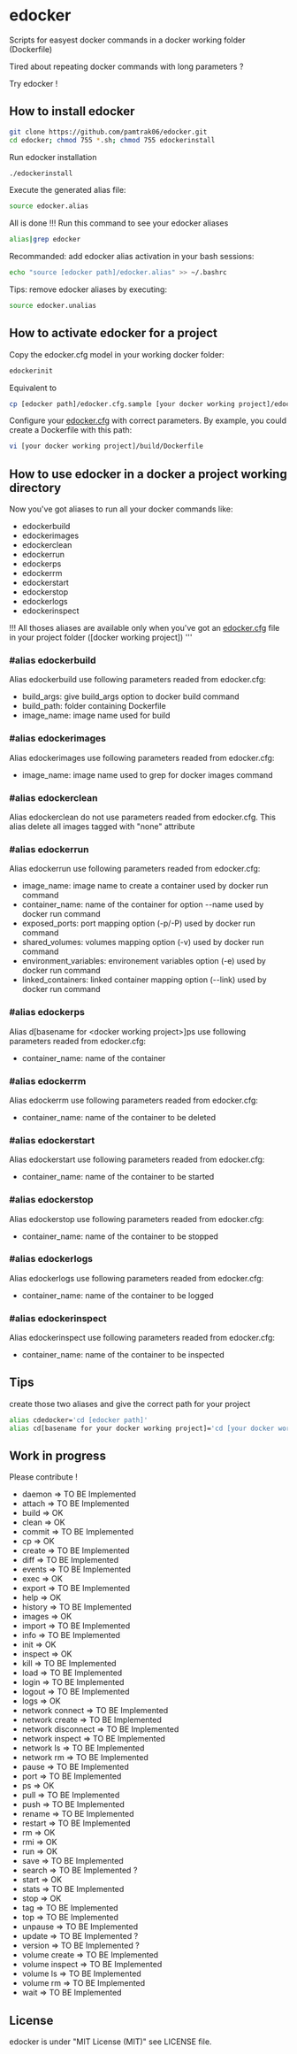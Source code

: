 # edocker
Scripts for easyest docker commands in a docker working folder (Dockerfile)

Tired about repeating docker commands with long parameters ?

Try edocker !

## How to install edocker
```bash
git clone https://github.com/pamtrak06/edocker.git
cd edocker; chmod 755 *.sh; chmod 755 edockerinstall
```

Run edocker installation
```bash
./edockerinstall
```

Execute the generated alias file:
```bash
source edocker.alias
```

All is done !!! Run this command to see your edocker aliases
```bash
alias|grep edocker
```

Recommanded: add edocker alias activation in your bash sessions:
```bash
echo "source [edocker path]/edocker.alias" >> ~/.bashrc
```

Tips: remove edocker aliases by executing:
```bash
source edocker.unalias
```

## How to activate edocker for a project

Copy the edocker.cfg model in your working docker folder:
```bash
edockerinit 
```
Equivalent to 
```bash
cp [edocker path]/edocker.cfg.sample [your docker working project]/edocker.cfg
```

Configure your [edocker.cfg](https://github.com/pamtrak06/edocker/blob/master/edocker.cfg.sample) with correct parameters.
By example, you could create a Dockerfile with this path:
```bash
vi [your docker working project]/build/Dockerfile
```

## How to use edocker in a docker a project working directory
Now you've got aliases to run all your docker commands like:
- edockerbuild
- edockerimages
- edockerclean
- edockerrun
- edockerps
- edockerrm
- edockerstart
- edockerstop
- edockerlogs
- edockerinspect

!!! All thoses aliases are available only when you've got an [edocker.cfg](https://github.com/pamtrak06/edocker/blob/master/edocker.cfg.sample) file in your project folder ([docker working project]) '''

### #alias edockerbuild
Alias edockerbuild use following parameters readed from edocker.cfg:
- build_args: give build_args option to docker build command 
- build_path: folder containing Dockerfile
- image_name: image name used for build

### #alias edockerimages
Alias edockerimages use following parameters readed from edocker.cfg:
- image_name: image name used to grep for docker images command 

### #alias edockerclean
Alias edockerclean do not use parameters readed from edocker.cfg.
This alias delete all images tagged with "none" attribute

### #alias edockerrun
Alias edockerrun use following parameters readed from edocker.cfg:
- image_name: image name to create a container used by docker run command
- container_name: name of the container for option --name used by docker run command
- exposed_ports: port mapping option (-p/-P) used by docker run command
- shared_volumes: volumes mapping option (-v) used by docker run command
- environment_variables: environement variables option (-e) used by docker run command
- linked_containers: linked container mapping option (--link) used by docker run command

### #alias edockerps
Alias d[basename for \<docker working project\>]ps use following parameters readed from edocker.cfg:
- container_name: name of the container

### #alias edockerrm
Alias edockerrm use following parameters readed from edocker.cfg:
- container_name: name of the container to be deleted

### #alias edockerstart
Alias edockerstart use following parameters readed from edocker.cfg:
- container_name: name of the container to be started
 
### #alias edockerstop
Alias edockerstop use following parameters readed from edocker.cfg:
- container_name: name of the container to be stopped

### #alias edockerlogs
Alias edockerlogs use following parameters readed from edocker.cfg:
- container_name: name of the container to be logged 

### #alias edockerinspect
Alias edockerinspect use following parameters readed from edocker.cfg:
- container_name: name of the container to be inspected 

## Tips
create those two aliases and give the correct path for your project
```bash
alias cdedocker='cd [edocker path]'
alias cd[basename for your docker working project]='cd [your docker working project]'
```
## Work in progress
Please contribute !

- daemon               => TO BE Implemented
- attach               => TO BE Implemented
- build                => OK
- clean                => OK
- commit               => TO BE Implemented
- cp                   => OK
- create               => TO BE Implemented
- diff                 => TO BE Implemented
- events               => TO BE Implemented
- exec                 => OK
- export               => TO BE Implemented
- help                 => OK
- history              => TO BE Implemented
- images               => OK
- import               => TO BE Implemented
- info                 => TO BE Implemented
- init                 => OK
- inspect              => OK
- kill                 => TO BE Implemented
- load                 => TO BE Implemented
- login                => TO BE Implemented
- logout               => TO BE Implemented
- logs                 => OK
- network connect      => TO BE Implemented
- network create       => TO BE Implemented
- network disconnect   => TO BE Implemented
- network inspect      => TO BE Implemented
- network ls           => TO BE Implemented
- network rm           => TO BE Implemented
- pause                => TO BE Implemented
- port                 => TO BE Implemented
- ps                   => OK
- pull                 => TO BE Implemented
- push                 => TO BE Implemented
- rename               => TO BE Implemented
- restart              => TO BE Implemented
- rm                   => OK
- rmi                  => OK
- run                  => OK
- save                 => TO BE Implemented
- search               => TO BE Implemented ?
- start                => OK
- stats                => TO BE Implemented
- stop                 => OK
- tag                  => TO BE Implemented
- top                  => TO BE Implemented
- unpause              => TO BE Implemented
- update               => TO BE Implemented ?
- version              => TO BE Implemented ?
- volume create        => TO BE Implemented
- volume inspect       => TO BE Implemented
- volume ls            => TO BE Implemented
- volume rm            => TO BE Implemented
- wait                 => TO BE Implemented

## License
edocker is under  "MIT License (MIT)" see LICENSE file.

